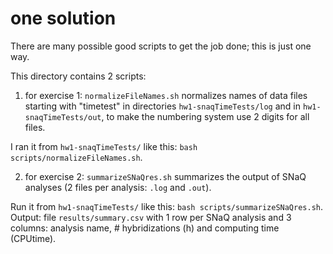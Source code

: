 one solution
============

There are many possible good scripts to get the job done;
this is just one way.

This directory contains 2 scripts:

1. for exercise 1: `normalizeFileNames.sh`
  normalizes names of data files starting with "timetest"
  in directories `hw1-snaqTimeTests/log` and in `hw1-snaqTimeTests/out`,
  to make the numbering system use 2 digits for all files.

  I ran it from `hw1-snaqTimeTests/` like this:
  `bash scripts/normalizeFileNames.sh`.

2. for exercise 2: `summarizeSNaQres.sh`
  summarizes the output of SNaQ analyses
  (2 files per analysis: `.log` and `.out`).

  Run it from `hw1-snaqTimeTests/` like this:
  `bash scripts/summarizeSNaQres.sh`.  
  Output: file `results/summary.csv` with 1 row per SNaQ analysis and 3 columns: analysis name, # hybridizations (h) and computing time (CPUtime).
